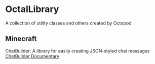 OctalLibrary
======
A collection of utility classes and others created by Octopod

Minecraft
------
ChatBuilder: A library for easily creating JSON-styled chat messages
[ChatBuilder Documentary](src.main.java.com.octopod.util.minecraft.chat.README.md)